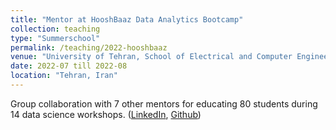 ```yaml
---
title: "Mentor at HooshBaaz Data Analytics Bootcamp"
collection: teaching
type: "Summerschool"
permalink: /teaching/2022-hooshbaaz
venue: "University of Tehran, School of Electrical and Computer Engineering"
date: 2022-07 till 2022-08
location: "Tehran, Iran"
---
```

Group collaboration with 7 other mentors for educating 80 students during 14 data science workshops. ([LinkedIn](https://www.linkedin.com/company/ut-openai-summerschool/), [Github](https://github.com/HooshBaaz/2022_DataAnalytics_SummerSchool))
